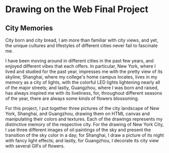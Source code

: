 # Drawing on the Web Final Project
## City Memories

City born and city bread, I am more than familiar with city views, and yet, the unique cultures and lifestyles of different cities never fail to fascinate me. 

I have been moving around in different cities in the past few years, and enjoyed different vibes that each offers. In particular, New York, where I lived and studied for the past year, impresses me with the pretty view of its skyline; Shanghai, where my college's home campus locates, lives in my memory as a city of lights, with the colorful LED lights lightening nearly all of the major streets; and lastly, Guangzhou, where I was born and raised, has always inspired me with its liveliness, for, throughout different seasons of the year, there are always some kinds of flowers blossoming.

For this project, I put together three pictures of the city landscape of New York, Shanghai, and Guangzhou, drawing them on HTML canvas and manipulating their colors and textures. Each of the drawings represents my distinctive memory of the respective city. For the drawing of New York City, I use three different images of oil paintings of the sky and present the transition of the sky color in a day; for Shanghai, I draw a picture of its night with fancy light effects; and lastly, for Guangzhou, I decorate its city view with several GIFs of flowers. 

